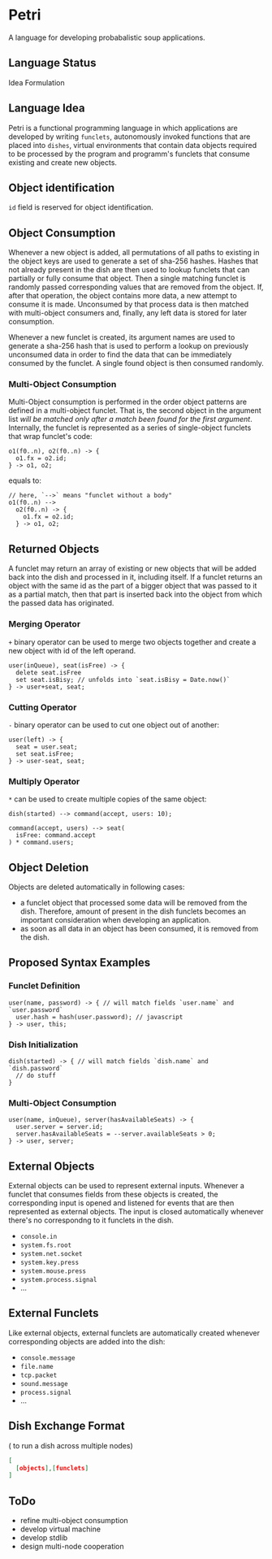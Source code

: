 # Petri
A language for developing probabalistic soup applications.

## Language Status
Idea Formulation

## Language Idea
Petri is a functional programming language in which applications are developed by writing `funclets`, autonomously invoked functions that are placed into `dishes`, virtual environments that contain data objects required to be processed by the program and programm's funclets that consume existing and create new objects. 

## Object identification
`id` field is reserved for object identification.

## Object Consumption
Whenever a new object is added, all permutations of all paths to existing in the object keys are used to generate a set of sha-256 hashes. Hashes that not already present in the dish are then used to lookup funclets that can partially or fully consume that object. Then a single matching funclet is randomly passed corresponding values that are removed from the object. If, after that operation, the object contains more data, a new attempt to consume it is made. Unconsumed by that process data is then matched with multi-object consumers and, finally, any left data is stored for later consumption.

Whenever a new funclet is created, its argument names are used to generate a sha-256 hash that is used to perform a lookup on previously unconsumed data in order to find the data that can be immediately consumed by the funclet. A single found object is then consumed randomly.

### Multi-Object Consumption
Multi-Object consumption is performed in the order object patterns are defined in a multi-object funclet. That is, the second object in the argument list _will be matched only after a match been found for the first argument_. Internally, the funclet is represented as a series of single-object funclets that wrap funclet's code:
```
o1(f0..n), o2(f0..n) -> {
  o1.fx = o2.id;
} -> o1, o2;
```
equals to:
```
// here, `-->` means "funclet without a body"
o1(f0..n) --> 
  o2(f0..n) -> {
    o1.fx = o2.id;
  } -> o1, o2;
```

## Returned Objects
A funclet may return an array of existing or new objects that will be added back into the dish and processed in it, including itself. 
If a funclet returns an object with the same id as the part of a bigger object that was passed to it as a partial match, then that part is inserted back into the object from which the passed data has originated.

### Merging Operator
`+` binary operator can be used to merge two objects together and create a new object with id of the left operand. 

```
user(inQueue), seat(isFree) -> {
  delete seat.isFree
  set seat.isBisy; // unfolds into `seat.isBisy = Date.now()`
} -> user+seat, seat;
```
### Cutting Operator
`-` binary operator can be used to cut one object out of another:
```
user(left) -> {
  seat = user.seat;
  set seat.isFree;
} -> user-seat, seat;
```

### Multiply Operator
`*` can be used to create multiple copies of the same object:
```
dish(started) --> command(accept, users: 10);

command(accept, users) --> seat(
  isFree: command.accept
) * command.users;
```

## Object Deletion
Objects are deleted automatically in following cases:
- a funclet object that processed some data will be removed from the dish. Therefore, amount of present in the dish funclets becomes an important consideration when developing an application.
- as soon as all data in an object has been consumed, it is removed from the dish.

## Proposed Syntax Examples
### Funclet Definition
```
user(name, password) -> { // will match fields `user.name` and `user.password`
  user.hash = hash(user.password); // javascript
} -> user, this;
```
### Dish Initialization
```
dish(started) -> { // will match fields `dish.name` and `dish.password`
  // do stuff
}
```
### Multi-Object Consumption
```
user(name, inQueue), server(hasAvailableSeats) -> {
  user.server = server.id;
  server.hasAvailableSeats = --server.availableSeats > 0;
} -> user, server;
```
## External Objects
External objects can be used to represent external inputs. Whenever a funclet that consumes fields from these objects is created, the corresponding input is opened and listened for events that are then represented as external objects. The input is closed automatically whenever there's no correspondng to it funclets in the dish.
- `console.in`
- `system.fs.root`
- `system.net.socket`
- `system.key.press`
- `system.mouse.press`
- `system.process.signal`
- ...

## External Funclets
Like external objects, external funclets are automatically created whenever corresponding objects are added into the dish:
- `console.message`
- `file.name`
- `tcp.packet`
- `sound.message`
- `process.signal`
- ...

## Dish Exchange Format
( to run a dish across multiple nodes)
```json
[
  [objects],[funclets]
]
```


## ToDo
- refine multi-object consumption
- develop virtual machine
- develop stdlib
- design multi-node cooperation
